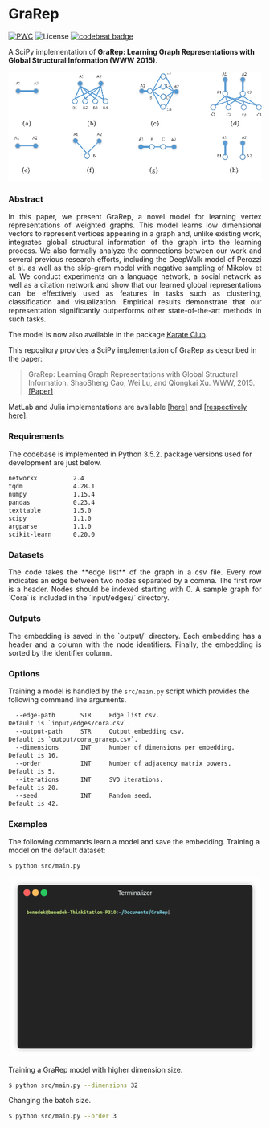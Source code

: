 GraRep
============================================
 [![PWC](https://img.shields.io/endpoint.svg?url=https://paperswithcode.com/badge/grarep-learning-graph-representations-with/node-classification-on-20news)](https://paperswithcode.com/sota/node-classification-on-20news?p=grarep-learning-graph-representations-with) ![License](https://img.shields.io/github/license/benedekrozemberczki/GraRep.svg?color=blue&style=plastic) [![codebeat badge](https://codebeat.co/badges/0be7798b-fec2-45f1-9f58-cf16a2e12f53)](https://codebeat.co/projects/github-com-benedekrozemberczki-grarep-master)

A SciPy implementation of **GraRep: Learning Graph Representations with Global Structural Information (WWW 2015)**.
<p align="center">
  <img width="800" src="grarep.png">
</p>
  
### Abstract 
<p align="justify">
In this paper, we present GraRep, a novel model for learning vertex representations of weighted graphs. This model learns low dimensional vectors to represent vertices appearing in a graph and, unlike existing work, integrates global structural information of the graph into the learning process. We also formally analyze the connections between our work and several previous research efforts, including the DeepWalk model of Perozzi et al. as well as the skip-gram model with negative sampling of Mikolov et al. We conduct experiments on a language network, a social network as well as a citation network and show that our learned global representations can be effectively used as features in tasks such as clustering, classification and visualization. Empirical results demonstrate that our representation significantly outperforms other state-of-the-art methods in such tasks.</p>

The model is now also available in the package [Karate Club](https://github.com/benedekrozemberczki/karateclub).

This repository provides a SciPy implementation of GraRep as described in the paper:

> GraRep: Learning Graph Representations with Global Structural Information.
> ShaoSheng Cao, Wei Lu, and Qiongkai Xu.
> WWW, 2015.
> [[Paper]](https://www.researchgate.net/profile/Qiongkai_Xu/publication/301417811_GraRep/links/5847ecdb08ae8e63e633b5f2/GraRep.pdf)

MatLab and Julia implementations are available [[here]](https://github.com/ShelsonCao/GraRep) and [[respectively here]](https://github.com/xgfs/GraRep.jl).

### Requirements
The codebase is implemented in Python 3.5.2. package versions used for development are just below.
```
networkx          2.4
tqdm              4.28.1
numpy             1.15.4
pandas            0.23.4
texttable         1.5.0
scipy             1.1.0
argparse          1.1.0
scikit-learn      0.20.0
```
### Datasets
<p align="justify">
The code takes the **edge list** of the graph in a csv file. Every row indicates an edge between two nodes separated by a comma. The first row is a header. Nodes should be indexed starting with 0. A sample graph for `Cora` is included in the  `input/edges/` directory. </p>

### Outputs
<p align="justify">
The embedding is saved in the `output/` directory. Each embedding has a header and a column with the node identifiers. Finally, the embedding is sorted by the identifier column.</p>

### Options
Training a model is handled by the `src/main.py` script which provides the following command line arguments.

```
  --edge-path       STR     Edge list csv.                         Default is `input/edges/cora.csv`.
  --output-path     STR     Output embedding csv.                  Default is `output/cora_grarep.csv`.
  --dimensions      INT     Number of dimensions per embedding.    Default is 16.
  --order           INT     Number of adjacency matrix powers.     Default is 5.  
  --iterations      INT     SVD iterations.                        Default is 20.
  --seed            INT     Random seed.                           Default is 42.
```
### Examples
The following commands learn a model and save the embedding. Training a model on the default dataset:
```sh
$ python src/main.py
```
<p align="center">
  <img width="500" src="grarep.gif">
</p>

Training a GraRep model with higher dimension size.
```sh
$ python src/main.py --dimensions 32
```
Changing the batch size.
```sh
$ python src/main.py --order 3
```
